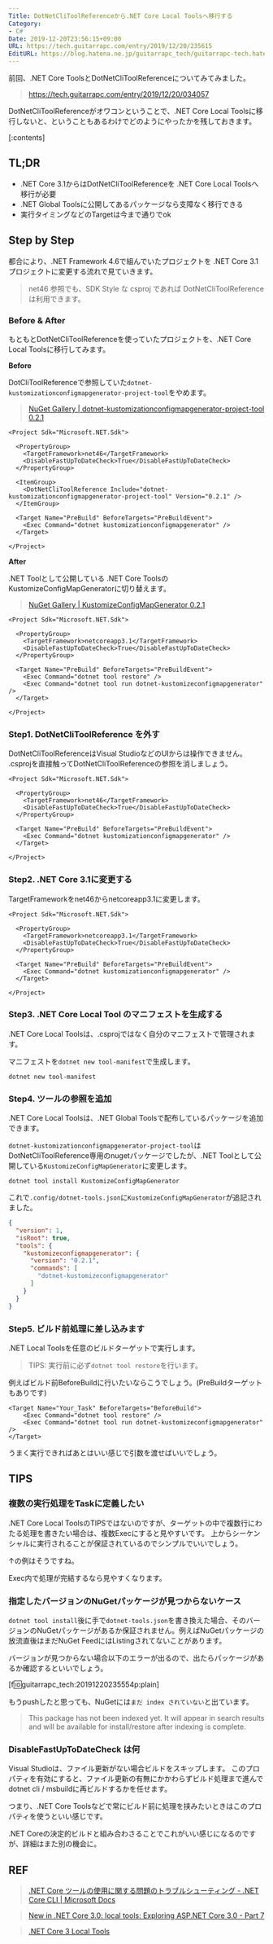 ```yaml
---
Title: DotNetCliToolReferenceから.NET Core Local Toolsへ移行する
Category:
- C#
Date: 2019-12-20T23:56:15+09:00
URL: https://tech.guitarrapc.com/entry/2019/12/20/235615
EditURL: https://blog.hatena.ne.jp/guitarrapc_tech/guitarrapc-tech.hatenablog.com/atom/entry/26006613487095235
---
```


前回、.NET Core ToolsとDotNetCliToolReferenceについてみてみました。

> https://tech.guitarrapc.com/entry/2019/12/20/034057

DotNetCliToolReferenceがオワコンということで、.NET Core Local Toolsに移行しないと、ということもあるわけでどのようにやったかを残しておきます。

[:contents]

## TL;DR

* .NET Core 3.1からはDotNetCliToolReferenceを .NET Core Local Toolsへ移行が必要
* .NET Global Toolsに公開してあるパッケージなら支障なく移行できる
* 実行タイミングなどのTargetは今まで通りでok

## Step by Step

都合により、.NET Framework 4.6で組んでいたプロジェクトを .NET Core 3.1プロジェクトに変更する流れで見ていきます。

> net46 参照でも、SDK Style な csproj であれば DotNetCliToolReference は利用できます。

### Before & After

もともとDotNetCliToolReferenceを使っていたプロジェクトを、.NET Core Local Toolsに移行してみます。

**Before**

DotCliToolReferenceで参照していた`dotnet-kustomizationconfigmapgenerator-project-tool`をやめます。

> [NuGet Gallery \| dotnet\-kustomizationconfigmapgenerator\-project\-tool 0\.2\.1](https://www.nuget.org/packages/dotnet-kustomizationconfigmapgenerator-project-tool/)


```csproj
<Project Sdk="Microsoft.NET.Sdk">

  <PropertyGroup>
    <TargetFramework>net46</TargetFramework>
    <DisableFastUpToDateCheck>True</DisableFastUpToDateCheck>
  </PropertyGroup>

  <ItemGroup>
    <DotNetCliToolReference Include="dotnet-kustomizationconfigmapgenerator-project-tool" Version="0.2.1" />
  </ItemGroup>

  <Target Name="PreBuild" BeforeTargets="PreBuildEvent">
    <Exec Command="dotnet kustomizationconfigmapgenerator" />
  </Target>

</Project>
```

**After**

.NET Toolとして公開している .NET Core ToolsのKustomizeConfigMapGeneratorに切り替えます。

> [NuGet Gallery \| KustomizeConfigMapGenerator 0\.2\.1](https://www.nuget.org/packages/KustomizeConfigMapGenerator/)

```csproj
<Project Sdk="Microsoft.NET.Sdk">

  <PropertyGroup>
    <TargetFramework>netcoreapp3.1</TargetFramework>
    <DisableFastUpToDateCheck>True</DisableFastUpToDateCheck>
  </PropertyGroup>

  <Target Name="PreBuild" BeforeTargets="PreBuildEvent">
    <Exec Command="dotnet tool restore" />
    <Exec Command="dotnet tool run dotnet-kustomizeconfigmapgenerator" />
  </Target>

</Project>
```

### Step1. DotNetCliToolReference を外す

DotNetCliToolReferenceはVisual StudioなどのUIからは操作できません。
.csprojを直接触ってDotNetCliToolReferenceの参照を消しましょう。

```csproj
<Project Sdk="Microsoft.NET.Sdk">

  <PropertyGroup>
    <TargetFramework>net46</TargetFramework>
    <DisableFastUpToDateCheck>True</DisableFastUpToDateCheck>
  </PropertyGroup>

  <Target Name="PreBuild" BeforeTargets="PreBuildEvent">
    <Exec Command="dotnet kustomizationconfigmapgenerator" />
  </Target>

</Project>
```

### Step2. .NET Core 3.1に変更する

TargetFrameworkをnet46からnetcoreapp3.1に変更します。

```csproj
<Project Sdk="Microsoft.NET.Sdk">

  <PropertyGroup>
    <TargetFramework>netcoreapp3.1</TargetFramework>
    <DisableFastUpToDateCheck>True</DisableFastUpToDateCheck>
  </PropertyGroup>

  <Target Name="PreBuild" BeforeTargets="PreBuildEvent">
    <Exec Command="dotnet kustomizationconfigmapgenerator" />
  </Target>

</Project>
```

### Step3. .NET Core Local Tool のマニフェストを生成する

.NET Core Local Toolsは、.csprojではなく自分のマニフェストで管理されます。

マニフェストを`dotnet new tool-manifest`で生成します。

```shell
dotnet new tool-manifest
```

### Step4. ツールの参照を追加

.NET Core Local Toolsは、.NET Global Toolsで配布しているパッケージを追加できます。

`dotnet-kustomizationconfigmapgenerator-project-tool`はDotNetCliToolReference専用のnugetパッケージでしたが、.NET Toolとして公開している`KustomizeConfigMapGenerator`に変更します。

```shell
dotnet tool install KustomizeConfigMapGenerator
```

これで`.config/dotnet-tools.json`に`KustomizeConfigMapGenerator`が追記されました。

```.config/dotnet-tools.json
{
  "version": 1,
  "isRoot": true,
  "tools": {
    "kustomizeconfigmapgenerator": {
      "version": "0.2.1",
      "commands": [
        "dotnet-kustomizeconfigmapgenerator"
      ]
    }
  }
}
```

### Step5. ビルド前処理に差し込みます

.NET Local Toolsを任意のビルドターゲットで実行します。

> TIPS: 実行前に必ず`dotnet tool restore`を行います。


例えばビルド前BeforeBuildに行いたいならこうでしょう。(PreBuildターゲットもありです)

```
<Target Name="Your_Task" BeforeTargets="BeforeBuild">
    <Exec Command="dotnet tool restore" />
    <Exec Command="dotnet tool run dotnet-kustomizeconfigmapgenerator" />
</Target>
```

うまく実行できればあとはいい感じで引数を渡せばいいでしょう。

## TIPS

### 複数の実行処理をTaskに定義したい

.NET Core Local ToolsのTIPSではないのですが、ターゲットの中で複数行にわたる処理を書きたい場合は、複数Execにすると見やすいです。
上からシーケンシャルに実行されることが保証されているのでシンプルでいいでしょう。

↑の例はそうですね。

Exec内で処理が完結するなら見やすくなります。

### 指定したバージョンのNuGetパッケージが見つからないケース

`dotnet tool install`後に手で`dotnet-tools.json`を書き換えた場合、そのバージョンのNuGetパッケージがあるか保証されません。例えばNuGetパッケージの放流直後はまだNuGet FeedにはListingされてないことがあります。

バージョンが見つからない場合以下のエラーが出るので、出たらパッケージがあるか確認するといいでしょう。

[f:id:guitarrapc_tech:20191220235554p:plain]

もうpushしたと思っても、NuGetには`まだ index されていない`と出ています。

> This package has not been indexed yet. It will appear in search results and will be available for install/restore after indexing is complete.

### DisableFastUpToDateCheck は何

Visual Studioは、ファイル更新がない場合ビルドをスキップします。
このプロパティを有効にすると、ファイル更新の有無にかかわらずビルド処理まで進んでdotnet cli / msbuildに再ビルドするかを任せます。

つまり、.NET Core Toolsなどで常にビルド前に処理を挟みたいときはこのプロパティを使うといい感じです。

.NET Coreの決定的ビルドと組み合わさることでこれがいい感じになるのですが、詳細はまた別の機会に。

## REF

> [\.NET Core ツールの使用に関する問題のトラブルシューティング \- \.NET Core CLI \| Microsoft Docs](https://docs.microsoft.com/ja-jp/dotnet/core/tools/troubleshoot-usage-issues)

> [New in \.NET Core 3\.0: local tools: Exploring ASP\.NET Core 3\.0 \- Part 7](https://andrewlock.net/new-in-net-core-3-local-tools/)

> [\.NET Core 3 Local Tools](https://stu.dev/dotnet-core-3-local-tools/)

